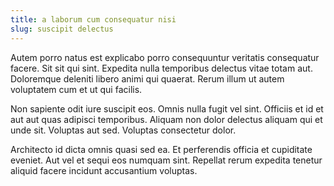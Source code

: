 ```yaml
---
title: a laborum cum consequatur nisi
slug: suscipit delectus
---
```


Autem porro natus est explicabo porro consequuntur veritatis consequatur facere. Sit sit qui sint. Expedita nulla temporibus delectus vitae totam aut. Doloremque deleniti libero animi qui quaerat. Rerum illum ut autem voluptatem cum et ut qui facilis.

Non sapiente odit iure suscipit eos. Omnis nulla fugit vel sint. Officiis et id et aut aut quas adipisci temporibus. Aliquam non dolor delectus aliquam qui et unde sit. Voluptas aut sed. Voluptas consectetur dolor.

Architecto id dicta omnis quasi sed ea. Et perferendis officia et cupiditate eveniet. Aut vel et sequi eos numquam sint. Repellat rerum expedita tenetur aliquid facere incidunt accusantium voluptas.
